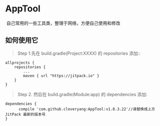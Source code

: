 # AppTool

  自己常用的一些工具类，整理于网络，方便自己使用和修改
  
 ## 如何使用它

> Step 1.先在 build.gradle(Project:XXXX) 的 repositories 添加::

	allprojects {
		repositories {
			...
			maven { url "https://jitpack.io" }
		}
	}
> Step 2. 然后在 build.gradle(Module:app) 的 dependencies 添加:

	dependencies {
	      compile 'com.github.cleveryang:AppTool:v1.8.3.22'//请替换成上方 JitPack 最新的版本号
	}
